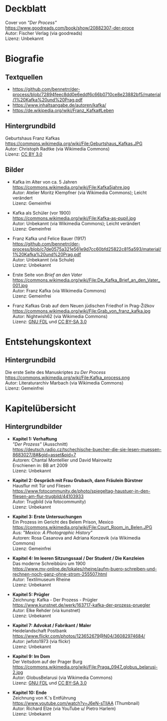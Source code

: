 # Deckblatt

Cover von _"Der Process"_<br>
<https://www.goodreads.com/book/show/20882307-der-proce><br>
Autor: Fischer Verlag (via goodreads)<br>
Lizenz: Unbekannt

# Biografie

## Textquellen

- <https://github.com/bennetrr/der-process/blob/72894feec8dd0e6eddf6c66b0710ce8e23882bf5/material/1%20Kafka%20und%20Prag.pdf>
- <https://www.inhaltsangabe.de/autoren/kafka/>
- <https://de.wikipedia.org/wiki/Franz_Kafka#Leben>

## Hintergrundbild

Geburtshaus Franz Kafkas<br>
<https://commons.wikimedia.org/wiki/File:Geburtshaus_Kafkas.JPG><br>
Autor: Christoph Radtke (via Wikimedia Commons)<br>
Lizenz: [CC BY 3.0](https://creativecommons.org/licenses/by/3.0)

## Bilder

- Kafka im Alter von ca. 5 Jahren<br>
  <https://commons.wikimedia.org/wiki/File:Kafka5jahre.jpg><br>
  Autor: Atelier Moritz Klempfner (via Wikimedia Commons); Leicht verändert<br>
  Lizenz: Gemeinfrei

- Kafka als Schüler (vor 1900)<br>
  <https://commons.wikimedia.org/wiki/File:Kafka-as-pupil.jpg><br>
  Autor: Unbekannt (via Wikimedia Commons); Leicht verändert<br>
  Lizenz: Gemeinfrei

- Franz Kafka und Felice Bauer (1917)<br>
  <https://github.com/bennetrr/der-process/blob/c7de0575a321e561e9d7cc60bfd25822c815a593/material/1%20Kafka%20und%20Prag.pdf><br>
  Autor: Unbekannt (via Schule)<br>
  Lizenz: Unbekannt

- Erste Seite von _Brief an den Vater_<br>
  <https://commons.wikimedia.org/wiki/File:De_Kafka_Brief_an_den_Vater_001.jpg><br>
  Autor: Franz Kafka (via Wikimedia Commons)<br>
  Lizenz: Gemeinfrei

- Franz Kafkas Grab auf dem Neuen jüdischen Friedhof in Prag-Žižkov<br>
  <https://commons.wikimedia.org/wiki/File:Grab_von_franz_kafka.jpg><br>
  Autor: Nightwish62 (via Wikimedia Commons)<br>
  Lizenz: [GNU FDL](https://www.gnu.org/licenses/fdl-1.3.html) und [CC BY-SA 3.0](https://creativecommons.org/licenses/by-sa/3.0/deed.en)

# Entstehungskontext

## Hintergrundbild

Die erste Seite des Manuskriptes zu _Der Process_<br>
<https://commons.wikimedia.org/wiki/File:Kafka_process.png><br>
Autor: Literaturarchiv Marbach (via Wikimedia Commons)<br>
Lizenz: Gemeinfrei

# Kapitelübersicht

## Hintergrundbilder

- **Kapitel 1: Verhaftung**<br>
  _"Der Prozess"_ (Ausschnitt)<br>
  <https://deutsch.radio.cz/tschechische-buecher-die-sie-lesen-muessen-8683027/8#&gid=asset&pid=7><br>
  Autoren: Chantal Montellier und David Mairowitz<br>
  Erschienen in: BB art 2009<br>
  Lizenz: Unbekannt

- **Kapitel 2: Gespräch mit Frau Grubach, dann Fräulein Bürstner**<br>
  Hausflur mit Tür und Fliesen<br>
  <https://www.fotocommunity.de/photo/spiegeltag-haustuer-in-den-fliesen-am-flur-trugbild/44103933><br>
  Autor: Trugbild (via fotocommunity)<br>
  Lizenz: Unbekannt

- **Kapitel 3: Erste Untersuchungen**<br>
  Ein Prozess im Gericht des Belem Prison, Mexico<br>
  <https://commons.wikimedia.org/wiki/File:Court_Room_in_Belen.JPG><br>
  Aus: _"Mexico: A Photographic History"_<br>
  Autoren: Rosa Casanova and Adriana Konzevik (via Wikimedia Commons)<br>
  Lizenz: Gemeinfrei

- **Kapitel 4: Im leeren Sitzungssaal / Der Student / Die Kanzleien**<br>
  Das moderne Schreibbüro um 1900<br>
  <https://www.mv-online.de/lokales/rheine/aufm-buero-schreiben-und-rechnen-noch-ganz-ohne-strom-255507.html><br>
  Autor: Textilmuseum Rheine<br>
  Lizenz: Unbekannt

- **Kapitel 5: Prügler**<br>
  Zeichnung: Kafka - Der Prozess - Prügler<br>
  <https://www.kunstnet.de/werk/163717-kafka-der-prozess-pruegler><br>
  Autor: Elke Rehder (via kunstnet)<br>
  Lizenz: Unbekannt

- **Kapitel 7: Advokat / Fabrikant / Maler**<br>
  Heidelandschaft Postbank<br>
  <https://www.flickr.com/photos/123652679@N04/36082974684/><br>
  Autor: jwfoto1973 (via flickr)<br>
  Lizenz: Unbekannt

- **Kapitel 9: Im Dom**<br>
  Der Veitsdom auf der Prager Burg<br>
  <https://commons.wikimedia.org/wiki/File:Praga_0947_globus_belarusi-2.jpg><br>
  Autor: GlobusBelarusi (via Wikimedia Commons)<br>
  Lizenz: [GNU FDL](https://www.gnu.org/licenses/fdl-1.3.html) und [CC BY-SA 3.0](https://creativecommons.org/licenses/by-sa/3.0/deed.en)

- **Kapitel 10: Ende**<br>
  Zeichnung von K.'s Entführung<br>
  <https://www.youtube.com/watch?v=J6eN-sTllAA> (Thumbnail)<br>
  Autor: Richard Elze (via YouTube u/ Pietro Harlem)<br>
  Lizenz: Unbekannt
